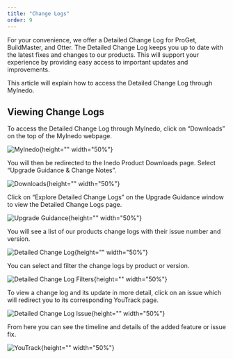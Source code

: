 ```yaml
---
title: "Change Logs"
order: 9
---
```


 For your convenience, we offer a Detailed Change Log for ProGet, BuildMaster, and Otter. The Detailed Change Log keeps you up to date with the latest fixes and changes to our products. This will support your experience by providing easy access to important updates and improvements.

 This article will explain how to access the Detailed Change Log through MyInedo. 

 ## Viewing Change Logs
To access the Detailed Change Log through MyInedo, click on “Downloads” on the top of the MyInedo webpage.

![MyInedo](/resources/docs/myinedo-viewingchangelogs-myinedo.png){height="" width="50%"}

You will then be redirected to the Inedo Product Downloads page. Select “Upgrade Guidance & Change Notes”.

![Downloads](/resources/docs/myinedo-viewingchangelogs-downloads.png){height="" width="50%"}

Click on “Explore Detailed Change Logs” on the Upgrade Guidance window to view the Detailed Change Logs page.

![Upgrade Guidance](/resources/docs/myinedo-viewingchangelogs-upgradeguidance.png){height="" width="50%"}

You will see a list of our products change logs with their issue number and version.

![Detailed Change Log](/resources/docs/myinedo-viewingchangelogs-detailedchangelog.png){height="" width="50%"}

You can select and filter the change logs by product or version.

![Detailed Change Log Filters](/resources/docs/myinedo-viewingchangelogs-detailedchangelogfilters.png){height="" width="50%"}

To view a change log and its update in more detail, click on an issue which will redirect you to its corresponding YouTrack page.

![Detailed Change Log Issue](/resources/docs/myinedo-viewingchangelogs-detailedchangelogissue.png){height="" width="50%"}

From here you can see the timeline and details of the added feature or issue fix.

![YouTrack](/resources/docs/myinedo-viewingchangelogs-youtrack.png){height="" width="50%"}
